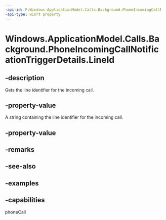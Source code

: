 ```yaml
---
-api-id: P:Windows.ApplicationModel.Calls.Background.PhoneIncomingCallNotificationTriggerDetails.LineId
-api-type: winrt property
---
```


# Windows.ApplicationModel.Calls.Background.PhoneIncomingCallNotificationTriggerDetails.LineId

<!--
public Guid LineId { get; }
-->

## -description

Gets the line identifier for the incoming call.

## -property-value

A string containing the line identifier for the incoming call.

## -property-value

## -remarks

## -see-also

## -examples

## -capabilities
phoneCall
